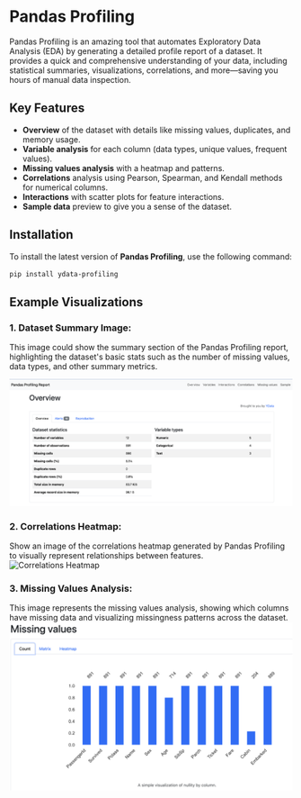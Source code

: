 # Pandas Profiling

Pandas Profiling is an amazing tool that automates Exploratory Data Analysis (EDA) by generating a detailed profile report of a dataset. It provides a quick and comprehensive understanding of your data, including statistical summaries, visualizations, correlations, and more—saving you hours of manual data inspection.

## Key Features

- **Overview** of the dataset with details like missing values, duplicates, and memory usage.
- **Variable analysis** for each column (data types, unique values, frequent values).
- **Missing values analysis** with a heatmap and patterns.
- **Correlations** analysis using Pearson, Spearman, and Kendall methods for numerical columns.
- **Interactions** with scatter plots for feature interactions.
- **Sample data** preview to give you a sense of the dataset.

## Installation

To install the latest version of **Pandas Profiling**, use the following command:

```bash
pip install ydata-profiling
```
## Example Visualizations


### 1. Dataset Summary Image:
This image could show the summary section of the Pandas Profiling report, highlighting the dataset's basic stats such as the number of missing values, data types, and other summary metrics.

![Dataset Summary](images/dataset_summary.png)

### 2. Correlations Heatmap:
Show an image of the correlations heatmap generated by Pandas Profiling to visually represent relationships between features.
![Correlations Heatmap](images/Correlations_Heatmap.png)


 ### 3. Missing Values Analysis:
 This image represents the missing values analysis, showing which columns have missing data and visualizing missingness patterns across the dataset.
 ![Missing Values](images/Missing_Values_Analysis.png)
